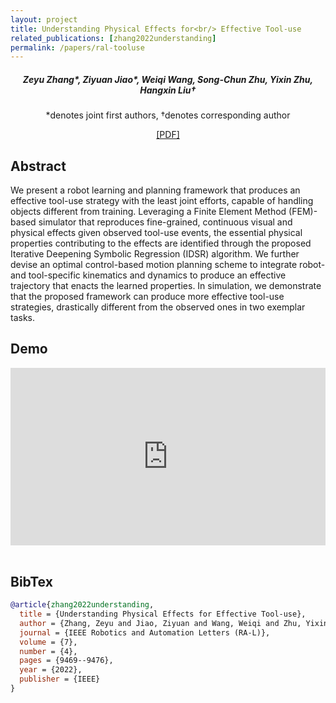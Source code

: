 ```yaml
---
layout: project
title: Understanding Physical Effects for<br/> Effective Tool-use
related_publications: [zhang2022understanding]
permalink: /papers/ral-tooluse
---
```


<h5 style="text-align: center;">
Zeyu Zhang*, Ziyuan Jiao*, Weiqi Wang, Song-Chun Zhu, Yixin Zhu, Hangxin Liu†
</h5>
<p style="text-align: center;">
*denotes joint first authors, †denotes corresponding author
</p>
<p style="text-align: center;">
<a href="2022-ral-tooluse/paper.pdf" target="_blank">[PDF]</a>
</p>

## Abstract

We present a robot learning and planning framework that produces an effective tool-use strategy with the least joint efforts, capable of handling objects different from training. Leveraging a Finite Element Method (FEM)-based simulator that reproduces fine-grained, continuous visual and physical effects given observed tool-use events, the essential physical properties contributing to the effects are identified through the proposed Iterative Deepening Symbolic Regression (IDSR) algorithm. We further devise an optimal control-based motion planning scheme to integrate robot- and tool-specific kinematics and dynamics to produce an effective trajectory that enacts the learned properties. In simulation, we demonstrate that the proposed framework can produce more effective tool-use strategies, drastically different from the observed ones in two exemplar tasks.

## Demo

<div style="padding:56.25% 0 0 0;position:relative;"><iframe src="https://player.vimeo.com/video/725191188?badge=0&amp;autopause=0&amp;player_id=0&amp;app_id=58479" frameborder="0" allow="autoplay; fullscreen; picture-in-picture; clipboard-write; encrypted-media; web-share" style="position:absolute;top:0;left:0;width:100%;height:100%;" title="[RA-L/IROS 2022] Understanding Physical Effects for Effective Tool-use"></iframe></div><script src="https://player.vimeo.com/api/player.js"></script><br/>

## BibTex

```bibtex
@article{zhang2022understanding,
  title = {Understanding Physical Effects for Effective Tool-use},
  author = {Zhang, Zeyu and Jiao, Ziyuan and Wang, Weiqi and Zhu, Yixin and Zhu, Song-Chun and Liu, Hangxin},
  journal = {IEEE Robotics and Automation Letters (RA-L)},
  volume = {7},
  number = {4},
  pages = {9469--9476},
  year = {2022},
  publisher = {IEEE}
}
```
